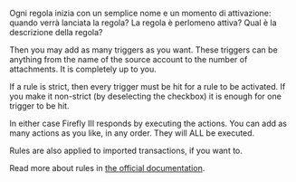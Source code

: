 Ogni regola inizia con un semplice nome e un momento di attivazione: quando verrà lanciata la regola? La regola è perlomeno attiva? Qual è la descrizione della regola?

Then you may add as many triggers as you want. These triggers can be anything from the name of the source account to the number of attachments. It is completely up to you.

If a rule is strict, then every trigger must be hit for a rule to be activated. If you make it non-strict (by deselecting the checkbox) it is enough for one trigger to be hit.

In either case Firefly III responds by executing the actions. You can add as many actions as you like, in any order. They will ALL be executed.

Rules are also applied to imported transactions, if you want to.

Read more about rules in [the official documentation](https://firefly-iii.readthedocs.io/en/latest/advanced/rules.html).